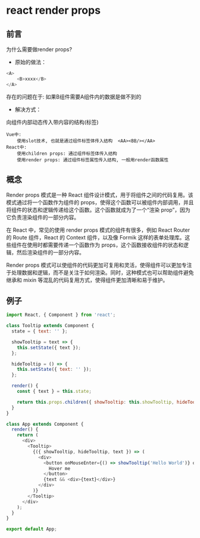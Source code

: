 # react render props

## 前言
为什么需要做render props?

* 原始的做法：

```javascript
<A>
    <B>xxxx</B>
</A>
```
存在的问题在于: 如果B组件需要A组件内的数据是做不到的

* 解决方式：

向组件内部动态传入带内容的结构(标签)

	Vue中: 
		使用slot技术, 也就是通过组件标签体传入结构  <AA><BB/></AA>
	React中:
		使用children props: 通过组件标签体传入结构
		使用render props: 通过组件标签属性传入结构, 一般用render函数属性

## 概念
Render props 模式是一种 React 组件设计模式，用于将组件之间的代码复用。该模式通过将一个函数作为组件的 props，使得这个函数可以被组件内部调用，并且将组件的状态和逻辑传递给这个函数。这个函数就成为了一个“渲染 prop”，因为它负责渲染组件的一部分内容。

在 React 中，常见的使用 render props 模式的组件有很多，例如 React Router 的 Route 组件，React 的 Context 组件，以及像 Formik 这样的表单处理库。这些组件在使用时都需要传递一个函数作为 props，这个函数接收组件的状态和逻辑，然后渲染组件的一部分内容。

Render props 模式可以使组件的代码更加可复用和灵活，使得组件可以更加专注于处理数据和逻辑，而不是关注于如何渲染。同时，这种模式也可以帮助组件避免继承和 mixin 等混乱的代码复用方式，使得组件更加清晰和易于维护。



## 例子

``` javascript
import React, { Component } from 'react';

class Tooltip extends Component {
  state = { text: '' };

  showTooltip = text => {
    this.setState({ text });
  };

  hideTooltip = () => {
    this.setState({ text: '' });
  };

  render() {
    const { text } = this.state;

    return this.props.children({ showTooltip: this.showTooltip, hideTooltip: this.hideTooltip, text });
  }
}

class App extends Component {
  render() {
    return (
      <div>
        <Tooltip>
          {({ showTooltip, hideTooltip, text }) => (
            <div>
              <button onMouseEnter={() => showTooltip('Hello World')} onMouseLeave={hideTooltip}>
                Hover me
              </button>
              {text && <div>{text}</div>}
            </div>
          )}
        </Tooltip>
      </div>
    );
  }
}

export default App;

```